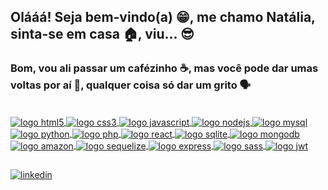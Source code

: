 ## Olááá! Seja bem-vindo(a) 😁, me chamo Natália, sinta-se em casa 🏠, viu... 😎
### Bom, vou ali passar um cafézinho ☕, mas você pode dar umas voltas por aí 👀, qualquer coisa só dar um grito 🗣
 
 <div align="center">
 <a href="https://github.com/b1z3rr4">
 <!--cards aqui-->
</div>
  
 <br>
<div style="display: inline_block">
 <img align="center" src="https://img.shields.io/badge/HTML5-E34F26?style=for-the-badge&logo=html5&logoColor=white" alt="logo html5"/>
 <img align="center" src="https://img.shields.io/badge/CSS3-1572B6?style=for-the-badge&logo=css3&logoColor=white" alt="logo css3"/>
 <img align="center" src="https://img.shields.io/badge/JavaScript-323330?style=for-the-badge&logo=javascript&logoColor=F7DF1E" alt="logo javascript"/>
 <img align="center" src="https://img.shields.io/badge/Node.js-43853D?style=for-the-badge&logo=node.js&logoColor=white" alt="logo nodejs"/>
 <img align="center" src="https://img.shields.io/badge/MySQL-00000F?style=for-the-badge&logo=mysql&logoColor=white" alt="logo mysql"/>
 <img align="center" src="https://img.shields.io/badge/Python-14354C?style=for-the-badge&logo=python&logoColor=white" alt="logo python"/>
 <img align="center" src="https://img.shields.io/badge/PHP-777BB4?style=for-the-badge&logo=php&logoColor=white" alt="logo php"/>
 <img align="center" src="https://img.shields.io/badge/React-20232A?style=for-the-badge&logo=react&logoColor=61DAFB" alt="logo react"/>
 <img align="center" src="https://img.shields.io/badge/SQLite-07405E?style=for-the-badge&logo=sqlite&logoColor=white" alt="logo sqlite"/>
 <img align="center" src="https://img.shields.io/badge/MongoDB-4EA94B?style=for-the-badge&logo=mongodb&logoColor=white" alt="logo mongodb"/>
 <img align="center" src="https://img.shields.io/badge/Amazon_AWS-232F3E?style=for-the-badge&logo=amazon-aws&logoColor=white" alt="logo amazon"/>
 <img align="center" src="https://img.shields.io/badge/sequelize-323330?style=for-the-badge&logo=sequelize&logoColor=blue" alt="logo sequelize"/>
 <img align="center" src="https://img.shields.io/badge/Express.js-404D59?style=for-the-badge" alt="logo express"/>
 <img align="center" src="https://img.shields.io/badge/Sass-CC6699?style=for-the-badge&logo=sass&logoColor=white" alt="logo sass"/>
 <img align="center" src="https://img.shields.io/badge/json%20web%20tokens-323330?style=for-the-badge&logo=json-web-tokens&logoColor=pink" alt="logo jwt"/>
 <!--imagem aqui-->
</div>
  
  ##
  
<div style="display: inline_block">
  <a href="https://www.linkedin.com/in/natalia-bezerra-437575229/" target="_blank"><img src="https://img.shields.io/badge/LinkedIn-0077B5?style=for-the-badge&logo=linkedin&logoColor=white" alt="linkedin"></a>
</div>
  
<!--
- 🔭 I’m currently working on ...
- 🌱 I’m currently learning ...
- 👯 I’m looking to collaborate on ...
- 🤔 I’m looking for help with ...
- 💬 Ask me about ...
- 📫 How to reach me: ...
- 😄 Pronouns: ...
- ⚡ Fun fact: ...
-->

